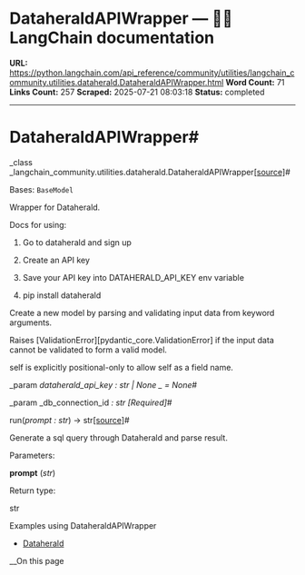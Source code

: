 # DataheraldAPIWrapper — 🦜🔗 LangChain  documentation

**URL:** https://python.langchain.com/api_reference/community/utilities/langchain_community.utilities.dataherald.DataheraldAPIWrapper.html
**Word Count:** 71
**Links Count:** 257
**Scraped:** 2025-07-21 08:03:18
**Status:** completed

---

# DataheraldAPIWrapper\#

_class _langchain\_community.utilities.dataherald.DataheraldAPIWrapper[\[source\]](https://python.langchain.com/api_reference/_modules/langchain_community/utilities/dataherald.html#DataheraldAPIWrapper)\#     

Bases: `BaseModel`

Wrapper for Dataherald.

Docs for using:

  1. Go to dataherald and sign up

  2. Create an API key

  3. Save your API key into DATAHERALD\_API\_KEY env variable

  4. pip install dataherald

Create a new model by parsing and validating input data from keyword arguments.

Raises \[ValidationError\]\[pydantic\_core.ValidationError\] if the input data cannot be validated to form a valid model.

self is explicitly positional-only to allow self as a field name.

_param _dataherald\_api\_key _: str | None_ _ = None_\#     

_param _db\_connection\_id _: str_ _\[Required\]_\#     

run\(_prompt : str_\) → str[\[source\]](https://python.langchain.com/api_reference/_modules/langchain_community/utilities/dataherald.html#DataheraldAPIWrapper.run)\#     

Generate a sql query through Dataherald and parse result.

Parameters:     

**prompt** \(_str_\)

Return type:     

str

Examples using DataheraldAPIWrapper

  * [Dataherald](https://python.langchain.com/docs/integrations/providers/dataherald/)

__On this page
